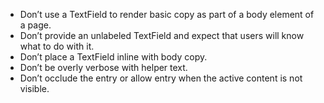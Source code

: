 - Don’t use a TextField to render basic copy as part of a body element of a page.
- Don’t provide an unlabeled TextField and expect that users will know what to do with it.
- Don’t place a TextField inline with body copy.
- Don’t be overly verbose with helper text.
- Don’t occlude the entry or allow entry when the active content is not visible.